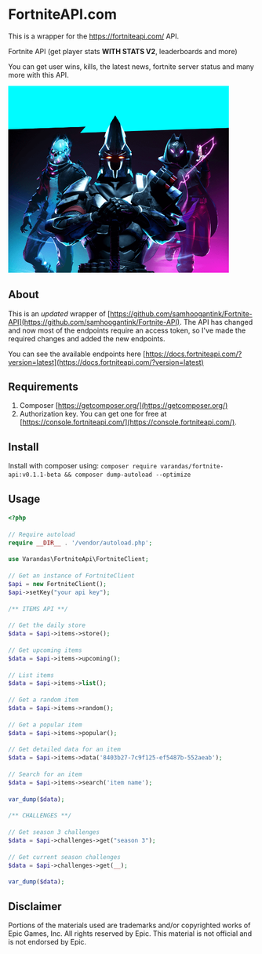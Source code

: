 # FortniteAPI.com

This is a wrapper for the https://fortniteapi.com/ API.

Fortnite API (get player stats **WITH STATS V2**, leaderboards and more)

You can get user wins, kills, the latest news, fortnite server status and many more with this API.

<img src="./extra/wallpaper.png" width="450px" alt="logo">

## About

This is an *updated* wrapper of [https://github.com/samhoogantink/Fortnite-API](https://github.com/samhoogantink/Fortnite-API).
The API has changed and now most of the endpoints require an access token, so I've made the required changes and added the new
endpoints.

You can see the available endpoints here [https://docs.fortniteapi.com/?version=latest](https://docs.fortniteapi.com/?version=latest)

## Requirements

1. Composer [https://getcomposer.org/](https://getcomposer.org/)
2. Authorization key. You can get one for free at [https://console.fortniteapi.com/](https://console.fortniteapi.com/).

## Install

Install with composer using: `composer require varandas/fortnite-api:v0.1.1-beta && composer dump-autoload --optimize`

## Usage

```php
<?php

// Require autoload
require __DIR__ . '/vendor/autoload.php';

use Varandas\FortniteApi\FortniteClient;

// Get an instance of FortniteClient
$api = new FortniteClient();
$api->setKey("your api key");

/** ITEMS API **/

// Get the daily store
$data = $api->items->store();

// Get upcoming items
$data = $api->items->upcoming();

// List items
$data = $api->items->list();

// Get a random item
$data = $api->items->random();

// Get a popular item
$data = $api->items->popular();

// Get detailed data for an item
$data = $api->items->data('8403b27-7c9f125-ef5487b-552aeab');

// Search for an item
$data = $api->items->search('item name');

var_dump($data);

/** CHALLENGES **/

// Get season 3 challenges
$data = $api->challenges->get("season 3");

// Get current season challenges
$data = $api->challenges->get(__);

var_dump($data);

```

## Disclaimer

Portions of the materials used are trademarks and/or copyrighted works of Epic Games, Inc. All rights reserved by Epic. 
This material is not official and is not endorsed by Epic.
